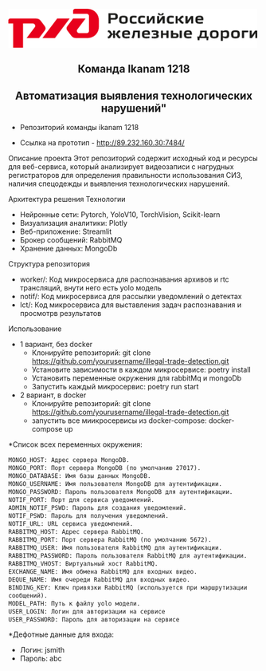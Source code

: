 <p align="center">
     <img src="./RZD Russian Railways Logo Vector.png" alt="Логотип проекта" width="500" style="display: inline-block; vertical-align: middle; margin-right: 10px;"/>  <br/>
     <H2 align="center">Команда Ikanam 1218 </H2> 
    <H2 align="center">Автоматизация выявления технологических нарушений"</H2> 
</p>


 - Репозиторий команды ikanam 1218

- Ссылка на прототип - http://89.232.160.30:7484/


Описание проекта
Этот репозиторий содержит исходный код и ресурсы для веб-сервиса, который анализирует видеозаписи с нагрудных регистраторов для определения правильности использования СИЗ, наличия спецодежды и выявления технологических нарушений.

Архитектура решения
Технологии
- Нейронные сети: Pytorch, YoloV10, TorchVision, Scikit-learn
- Визуализация аналитики: Plotly
- Веб-приложение: Streamlit
- Брокер сообщений: RabbitMQ
- Хранение данных: MongoDb 

Структура репозитория
- worker/: Код микросервиса для распознавания архивов и rtc трансляций, внути него есть yolo модель
- notif/: Код микросервиса для рассылки уведомлений о детектах
- lct/: Код микросервиса для выставления задач распознавания и просмотрв результатов

Использование
+ 1 вариант, без docker 
  - Клонируйте репозиторий: git clone https://github.com/yourusername/illegal-trade-detection.git
  - Установите зависимости в каждом микросервисе: poetry install  
  - Установить переменные окружения для rabbitMq и mongoDb
  - Запустить каждый микросервис: poetry run start
+ 2 вариант, в docker
  - Клонируйте репозиторий: git clone https://github.com/yourusername/illegal-trade-detection.git
  - запустить все миикросервисы из docker-compose: docker-compose up
    
*Список всех переменных окружения:
```
MONGO_HOST: Адрес сервера MongoDB.
MONGO_PORT: Порт сервера MongoDB (по умолчанию 27017).
MONGO_DATABASE: Имя базы данных MongoDB.
MONGO_USERNAME: Имя пользователя MongoDB для аутентификации.
MONGO_PASSWORD: Пароль пользователя MongoDB для аутентификации.
NOTIF_PORT: Порт для сервиса уведомлений.
ADMIN_NOTIF_PSWD: Пароль для создания уведомлений.
NOTIF_PSWD: Пароль для получения уведомлений.
NOTIF_URL: URL сервиса уведомлений.
RABBITMQ_HOST: Адрес сервера RabbitMQ.
RABBITMQ_PORT: Порт сервера RabbitMQ (по умолчанию 5672).
RABBITMQ_USER: Имя пользователя RabbitMQ для аутентификации.
RABBITMQ_PASSWORD: Пароль пользователя RabbitMQ для аутентификации.
RABBITMQ_VHOST: Виртуальный хост RabbitMQ.
EXCHANGE_NAME: Имя обмена RabbitMQ для входных видео.
DEQUE_NAME: Имя очереди RabbitMQ для входных видео.
BINDING_KEY: Ключ привязки RabbitMQ (используется при маршрутизации сообщений).
MODEL_PATH: Путь к файлу yolo модели.
USER_LOGIN: Логин для авторизации на сервисе
USER_PASSWORD: Пароль для авторизации на сервисе
```
*Дефотные данные для входа:
- Логин: jsmith
- Пароль: abc
